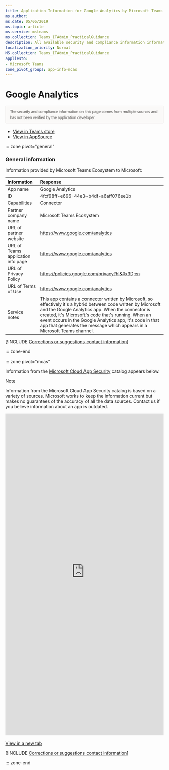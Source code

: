 ```yaml
---
title: Application Information for Google Analytics by Microsoft Teams Ecosystem
ms.author: 
ms.date: 05/06/2019
ms.topic: article
ms.service: msteams
ms.collection: Teams_ITAdmin_PracticalGuidance
description: All available security and compliance information information for Google Analytics, its data handling policies, its Microsoft Cloud App Security app catalog information, and security/compliance information in the CSA STAR registry.
localization_priority: Normal
MS.collection: Teams_ITAdmin_PracticalGuidance
appliesto:
- Microsoft Teams
zone_pivot_groups: app-info-mcas
---
```

# Google Analytics

<p></p><img alt="Non-attested image" src="./images/unattested.png" width="650"/>

* <a href="https://teams.microsoft.com/l/app/4fcf98ff-e696-44e3-b4df-a6aff076ee1b" target="_blank">View in Teams store</a>
* <a href="https://appsource.microsoft.com/en-us/product/office/WA104381577" target="_blank">View in AppSource</a>

::: zone pivot="general"

### General information

Information provided by Microsoft Teams Ecosystem to Microsoft:

| **Information** | **Response** |
|:----------------|:-------------|
| App name | Google Analytics |
| ID | 4fcf98ff-e696-44e3-b4df-a6aff076ee1b |
| Capabilities | Connector |
| Partner company name | Microsoft Teams Ecosystem |
| URL of partner website | <https://www.google.com/analytics> |
| URL of Teams application info page | <https://www.google.com/analytics> |
| URL of Privacy Policy | <https://policies.google.com/privacy?hl&#x3D;en> |
| URL of Terms of Use | <https://www.google.com/analytics> |
| Service notes | This app contains a connector written by Microsoft, so effectively it&#x27;s a hybrid between code written by Microsoft and the Google Analytics app. When the connector is created, it&#x27;s Microsoft&#x27;s code that&#x27;s running. When an event occurs in the Google Analytics app, it&#x27;s code in that app that generates the message which appears in a Microsoft Teams channel. |

 [!INCLUDE [Corrections or suggestions contact information](./includes/corrections-or-suggestions.md)]

::: zone-end


::: zone pivot="mcas"

Information from the [Microsoft Cloud App Security](https://www.microsoft.com/en-us/enterprise-mobility-security/cloud-app-security) catalog appears below.

> [!NOTE]
> Information from the Microsoft Cloud App Security catalog is based on a variety of sources. Microsoft works to keep the information current but makes no guarantees of the accuracy of all the data sources. Contact us if you believe information about an app is outdated.

<iframe height='1020' title='Microsoft Cloud App Security Information' src='https://3ca685143b5b46b4b0e5266dadf2e97c.codepen.website/#/dashboard/15531' frameborder='no'  style='width: 100%;'></iframe>

<a href="https://3ca685143b5b46b4b0e5266dadf2e97c.codepen.website/#/dashboard/15531" target="_blank">View in a new tab</a>

[!INCLUDE [Corrections or suggestions contact information](./includes/corrections-or-suggestions.md)]

::: zone-end

